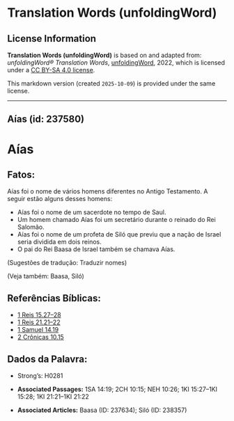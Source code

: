 # Translation Words (unfoldingWord)

## License Information

**Translation Words (unfoldingWord)** is based on and adapted from: _unfoldingWord® Translation Words_, [unfoldingWord](https://unfoldingword.org/utw), 2022, which is licensed under a [CC BY-SA 4.0 license](https://creativecommons.org/licenses/by-sa/4.0/legalcode.en).

This markdown version (created `2025-10-09`) is provided under the same license.



--------------------------------

## Aías (id: 237580)

Aías
====

Fatos:
------

Aías foi o nome de vários homens diferentes no Antigo Testamento. A seguir estão alguns desses homens:

* Aías foi o nome de um sacerdote no tempo de Saul.
* Um homem chamado Aías foi um secretário durante o reinado do Rei Salomão.
* Aías foi o nome de um profeta de Siló que previu que a nação de Israel seria dividida em dois reinos.
* O pai do Rei Baasa de Israel também se chamava Aías.

(Sugestões de tradução: Traduzir nomes)

(Veja também: Baasa, Siló)

Referências Bíblicas:
---------------------

* [1 Reis 15\.27–28](https://ref.ly/1Kgs15:27-1Kgs15:28)
* [1 Reis 21\.21–22](https://ref.ly/1Kgs21:21-1Kgs21:22)
* [1 Samuel 14\.19](https://ref.ly/1Sam14:19)
* [2 Crônicas 10\.15](https://ref.ly/2Chr10:15)

Dados da Palavra:
-----------------

* Strong’s: H0281

* **Associated Passages:** 1SA 14:19; 2CH 10:15; NEH 10:26; 1KI 15:27–1KI 15:28; 1KI 21:21–1KI 21:22
* **Associated Articles:** Baasa (ID: 237634); Siló (ID: 238357)


